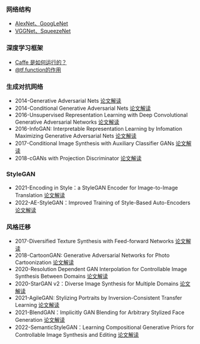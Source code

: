 ### 网络结构
- [AlexNet、GoogLeNet](https://mp.weixin.qq.com/s?__biz=MzUzNjU2OTkyOA==&mid=2247484071&idx=2&sn=0c1e813d5565a21ed88c9c1459900678&chksm=faf57380cd82fa963ab4b4adeb4cd88f9f3c2c22e1ba25d4fabb592ec17919b982ee6accec59&token=2091525340&lang=zh_CN#rd)
- [VGGNet、SqueezeNet](https://mp.weixin.qq.com/s?__biz=MzUzNjU2OTkyOA==&mid=2247484071&idx=1&sn=d0f1c391612aa3a4755c53acacf27811&chksm=faf57380cd82fa964a274ede29802c2ce4a6c9b9a4e7fe065985d51544300211e56354c374bc&token=2091525340&lang=zh_CN#rd)

### 深度学习框架
- [Caffe 是如何运行的？](https://mp.weixin.qq.com/s?__biz=MzUzNjU2OTkyOA==&mid=2247484251&idx=2&sn=9f6ee659f7404572217b0b568c2a7cfe&chksm=faf5727ccd82fb6a905ef9bb0a6af993319dc9d3ad9c6c679f86d6771cebae0a7a3d1044eaac&token=2091525340&lang=zh_CN#rd)
- [@tf.function的作用 ](https://mp.weixin.qq.com/s?__biz=MzUzNjU2OTkyOA==&mid=2247485273&idx=1&sn=2e1a01b80da67378cb983a3d75366c05&chksm=faf5767ecd82ff689de32829dc5977f3aaedee0ae63600622ceaff95b45c7716ff1333fb8269&token=2091525340&lang=zh_CN#rd)

### 生成对抗网络
- 2014-Generative Adversarial Nets [论文解读](https://mp.weixin.qq.com/s/b3IiLLYT6ko207l9D_NPCQ)
- 2014-Conditional Generative Adversarial Nets [论文解读](https://mp.weixin.qq.com/s/VvbLkP2xeZ3pFGDRpwHtiQ)
- 2016-Unsupervised Representation Learning with Deep Convolutional Generative Adversarial Networks [论文解读](https://mp.weixin.qq.com/s/tzSHOHGqrRUnM5j3QO7ARQ)
- 2016-InfoGAN: Interpretable Representation Learning by Infomation Maximizing Generative Adversarial Nets [论文解读](https://mp.weixin.qq.com/s/tSGiuFFhFOTbrXMUGT8NCA)
- 2017-Conditional Image Synthesis with Auxiliary Classifier GANs [论文解读](https://mp.weixin.qq.com/s/wnL_g-Iu5cz6trHG1q8OaQ)
- 2018-cGANs with Projection Discriminator [论文解读](https://mp.weixin.qq.com/s/MjfmrXh43sf7gkkE3y83HA)

### StyleGAN
- 2021-Encoding in Style：a StyleGAN Encoder for Image-to-Image Translation [论文解读](https://mp.weixin.qq.com/s/qj0EdHdJHnzo05XiQZ_7sA)
- 2022-AE-StyleGAN：Improved Training of Style-Based Auto-Encoders [论文解读](https://mp.weixin.qq.com/s/4izPf1UhIvpq5UBS0Hk6-g)

### 风格迁移
- 2017-Diversified Texture Synthesis with Feed-forward Networks [论文解读](https://mp.weixin.qq.com/s/HHRPCkPjqiGzgxdBBduA9A)
- 2018-CartoonGAN: Generative Adversarial Networks for Photo Cartoonization [论文解读](https://mp.weixin.qq.com/s/TYx3j2mf5V8itI-3m75p0Q)
- 2020-Resolution Dependent GAN Interpolation for Controllable Image Synthesis Between Domains [论文解读](https://mp.weixin.qq.com/s/9_KwBm3aJzdcnObLx6uGwg)
- 2020-StarGAN v2：Diverse Image Synthesis for Multiple Domains [论文解读](https://mp.weixin.qq.com/s/JIr6INutY_0IBCMRZN1pvQ)
- 2021-AgileGAN: Stylizing Portraits by Inversion-Consistent Transfer Learning [论文解读](https://mp.weixin.qq.com/s/CtEJdStB5afHGuEt_BeYtw)
- 2021-BlendGAN：Implicitly GAN Blending for Arbitrary Stylized Face Generation [论文解读](https://mp.weixin.qq.com/s/1VLtSzeJE9o3yxZbyecl3w)
- 2022-SemanticStyleGAN：Learning Compositional Generative Priors for Controllable Image Synthesis and Editing [论文解读](https://mp.weixin.qq.com/s/7Gt6fBo_AybYVoal4nH3ng)
